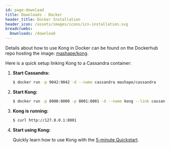 ```yaml
---
id: page-download
title: Downloads - Docker
header_title: Docker Installation
header_icon: /assets/images/icons/icn-installation.svg
breadcrumbs:
  Downloads: /download
---
```


Details about how to use Kong in Docker can be found on the Dockerhub repo hosting the image: [mashape/kong](https://hub.docker.com/r/mashape/kong/).

Here is a quick setup linking Kong to a Cassandra container:

1. **Start Cassandra:**

    ```bash
    $ docker run -p 9042:9042 -d --name cassandra mashape/cassandra
    ```

2. **Start Kong:**

    ```bash
    $ docker run -p 8000:8000 -p 8001:8001 -d --name kong --link cassandra:cassandra mashape/kong
    ```

3. **Kong is running:**

    ```bash
    $ curl http://127.0.0.1:8001
    ```

4. **Start using Kong:**

    Quickly learn how to use Kong with the [5-minute Quickstart](/docs/{{site.data.kong_latest.release}}/getting-started/quickstart).
